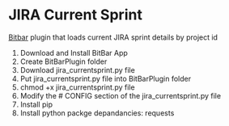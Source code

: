 # JIRA Current Sprint
[Bitbar](https://github.com/matryer/bitbar) plugin that loads current JIRA sprint details by project id

1. Download and Install BitBar App
2. Create BitBarPlugin folder
3. Download jira_currentsprint.py file
4. Put jira_currentsprint.py file into BitBarPlugin folder
5. chmod +x jira_currentsprint.py file
6. Modify the # CONFIG section of the jira_currentsprint.py file
7. Install pip
8. Install python packge depandancies: requests
